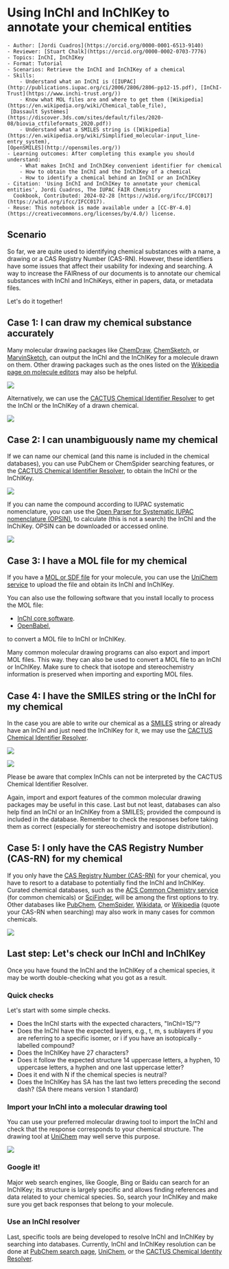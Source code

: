 # Using InChI and InChIKey to annotate your chemical entities 

```{dropdown} About this recipe
- Author: [Jordi Cuadros](https://orcid.org/0000-0001-6513-9140)
- Reviewer: [Stuart Chalk](https://orcid.org/0000-0002-0703-7776)
- Topics: InChI, InChIKey
- Format: Tutorial
- Scenarios: Retrieve the InChI and InChIKey of a chemical
- Skills:
    - Understand what an InChI is ([IUPAC](http://publications.iupac.org/ci/2006/2806/2806-pp12-15.pdf), [InChI-Trust](https://www.inchi-trust.org/))
    - Know what MOL files are and where to get them ([Wikipedia](https://en.wikipedia.org/wiki/Chemical_table_file),
 [Dassault Systèmes] (https://discover.3ds.com/sites/default/files/2020-08/biovia_ctfileformats_2020.pdf))
    - Understand what a SMILES string is ([Wikipedia](https://en.wikipedia.org/wiki/Simplified_molecular-input_line-entry_system),
[OpenSMILES](http://opensmiles.org/))
- Learning outcomes: After completing this example you should understand:
    - What makes InChI and InChIKey convenient identifier for chemical
    - How to obtain the InChI and the InChIKey of a chemical
    - How to identify a chemical behind an InChI or an InChIKey
- Citation: 'Using InChI and InChIKey to annotate your chemical entities', Jordi Cuadros, The IUPAC FAIR Chemistry 
  Cookbook, Contributed: 2024-02-28 [https://w3id.org/ifcc/IFCC017](https://w3id.org/ifcc/IFCC017).
- Reuse: This notebook is made available under a [CC-BY-4.0](https://creativecommons.org/licenses/by/4.0/) license.
```

## Scenario

So far, we are quite used to identifying chemical substances with a name, a drawing or a CAS Registry Number (CAS-RN).
However, these identifiers have some issues that affect their usability for indexing and searching.
A way to increase the FAIRness of our documents is to annotate our chemical substances with InChI and InChiKeys, either 
in papers, data, or metadata files.

Let's do it together!

## Case 1: I can draw my chemical substance accurately

Many molecular drawing packages like [ChemDraw](https://revvitysignals.com/products/research/chemdraw),
[ChemSketch](https://www.acdlabs.com/products/chemsketch/), or [MarvinSketch](https://chemaxon.com/marvin),
can output the InChI and the InChIKey for a molecule drawn on them. Other drawing packages such as the ones listed on the
[Wikipedia page on molecule editors](https://en.wikipedia.org/wiki/Molecule_editor) may also be helpful.

![](../images/using_inchi_fig1.png)

Alternatively, we can use the [CACTUS Chemical Identifier Resolver](https://cactus.nci.nih.gov/chemical/structure)
to get the InChI or the InChIKey of a drawn chemical.

![](../images/using_inchi_fig2.png)

## Case 2: I can unambiguously name my chemical 

If we can name our chemical (and this name is included in the chemical databases), 
you can use PubChem or ChemSpider searching features, or the 
[CACTUS Chemical Identifier Resolver](https://cactus.nci.nih.gov/chemical/structure), to obtain the InChI or the InChIKey.

![](../images/using_inchi_fig3.png)

If you can name the compound according to IUPAC systematic nomenclature, you can use the 
[Open Parser for Systematic IUPAC nomenclature (OPSIN)](https://opsin.ch.cam.ac.uk/index.html),
to calculate (this is not a search) the InChI and the InChiKey. OPSIN can be downloaded or accessed online.

![](../images/using_inchi_fig4.png)

## Case 3: I have a MOL file for my chemical

If you have a [MOL or SDF file](https://en.wikipedia.org/wiki/Chemical_table_file) for your molecule, you can use the 
[UniChem service](https://www.ebi.ac.uk/unichem/) to upload the file and obtain its InChI and InChIKey.

You can also use the following software that you install locally to process the MOL file:

-   [InChI core software](https://www.inchi-trust.org/download-latest-inchi-standard-software/).
-   [OpenBabel](https://openbabel.org),

to convert a MOL file to InChI or InChIKey.

Many common molecular drawing programs can also export and import MOL files. 
This way. they can also be used to convert a MOL file to an InChI or InChIKey. 
Make sure to check that isotope and stereochemistry information is preserved when importing and exporting MOL files.

## Case 4: I have the SMILES string or the InChI for my chemical

In the case you are able to write our chemical as a [SMILES](https://en.wikipedia.org/wiki/Simplified_molecular-input_line-entry_system) 
string or already have an InChI and just need the InChIKey for it, we may use the
[CACTUS Chemical Identifier Resolver](https://cactus.nci.nih.gov/chemical/structure).

![](../images/using_inchi_fig5.png)

![](../images/using_inchi_fig6.png)

Please be aware that complex InChIs can not be interpreted by the CACTUS Chemical Identifier Resolver.

Again, import and export features of the common molecular drawing packages may be useful in this case. Last but not 
least, databases can also help find an InChI or an InChIKey from a SMILES; provided the compound is included in the database. 
Remember to check the responses before taking them as correct (especially for stereochemistry and isotope distribution).

## Case 5: I only have the CAS Registry Number (CAS-RN) for my chemical

If you only have the [CAS Registry Number (CAS-RN)](https://www.cas.org/cas-data/cas-registry) for your chemical,
you have to resort to a database to potentially find the InChI and InChIKey.
Curated chemical databases, such as the [ACS Common Chemistry service](https://commonchemistry.cas.org/) (for common chemicals) or 
[SciFinder](https://scifinder.cas.org), will be among the first options to try.
Other databases like [PubChem](https://pubchem.ncbi.nlm.nih.gov), [ChemSpider](https://chemspider.com), [Wikidata](https://www.wikidata.org/),
or [Wikipedia](https://www.wikipedia.org/) (quote your CAS-RN when searching) may also work in many cases for common chemicals.

![](../images/using_inchi_fig7.png)

## Last step: Let's check our InChI and InChIKey

Once you have found the InChI and the InChIKey of a chemical species, it may be worth double-checking what you got as a result.

### Quick checks

Let's start with some simple checks.

- Does the InChI starts with the expected characters, "InChI=1S/"?
- Does the InChI have the expected layers, e.g., t, m, s sublayers if you are referring to a specific isomer, or i if you have an isotopically -labelled compound?
- Does the InChIKey have 27 characters?
- Does it follow the expected structure 14 uppercase letters, a hyphen, 10 uppercase letters, a hyphen and one last uppercase letter?
- Does it end with N if the chemical species is neutral?
- Does the InChIKey has SA has the last two letters preceding the second dash? (SA there means version 1 standard)

### Import your InChI into a molecular drawing tool

You can use your preferred molecular drawing tool to import the InChI and check that the response corresponds to your chemical structure.
The drawing tool at [UniChem](https://www.ebi.ac.uk/unichem/) may well serve this purpose.

![](../images/using_inchi_fig8.png)

### Google it!

Major web search engines, like Google, Bing or Baidu can search for an InChIKey; its structure is largely specific and allows finding 
references and data related to your chemical species. So, search your InChIKey and make sure you get back responses that belong to your molecule.

### Use an InChI resolver

Last, specific tools are being developed to resolve InChI and InChIKey by searching into databases. Currently, InChI and
InChIKey resolution can be done at [PubChem search page](https://pubchem.ncbi.nlm.nih.gov/), [UniChem](https://www.ebi.ac.uk/unichem/),
or the [CACTUS Chemical Identity Resolver](https://cactus.nci.nih.gov/chemical/structure).
